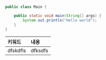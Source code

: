 ```java

public class Main {

    public static void main(String[] args) {
        System.out.println("Hello world");
    }
}
```

|키워드   | 내용   |
|:------ |:------|
|dfskdfls|dfksdfs|